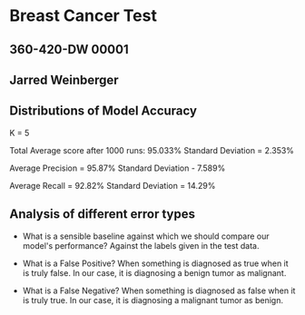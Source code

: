# Breast Cancer Test
## 360-420-DW  00001
## Jarred Weinberger

## Distributions of Model Accuracy

K = 5

Total Average score after 1000 runs: 95.033%
Standard Deviation = 2.353%

Average Precision = 95.87%
Standard Deviation - 7.589%

Average Recall = 92.82%
Standard Deviation = 14.29%

## Analysis of different error types

 - What is a sensible baseline against which we should compare our model's performance?
 Against the labels given in the test data.
 
 - What is a False Positive?
 When something is diagnosed as true when it is truly false. In our case, it is diagnosing a benign tumor as malignant.

- What is a False Negative?
 When something is diagnosed as false when it is truly true. In our case, it is diagnosing a malignant tumor as benign.